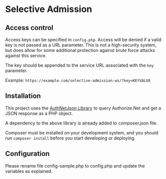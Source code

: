 # Selective Admission

## Access control

Access keys can be specified in `config.php`. Access will be denied if a valid key is not passed as a URL parameter. This is not a high-security system, but does allow for some additional protection against brute force attacks against this service. 

The key should be appended to the service URL associated with the `key` parameter.

Example: `https://example.com/selective-admission-ws/?key=KEYVALUE`

## Installation

This project uses the [AuthNetJson Library](https://github.com/stymiee/authnetjson) to query Authorize.Net and get a JSON response as a PHP object.

A dependency to the above library is already added to composer.json file. 

Composer must be installed on your development system, and you should run `composer install` before you start developing or deploying.

## Configuration

Please rename file config-sample.php to config.php and update the variables as explained.

